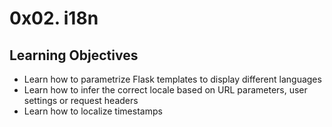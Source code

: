# 0x02. i18n

## Learning Objectives

* Learn how to parametrize Flask templates to display different languages
* Learn how to infer the correct locale based on URL parameters, user settings or request headers
* Learn how to localize timestamps
